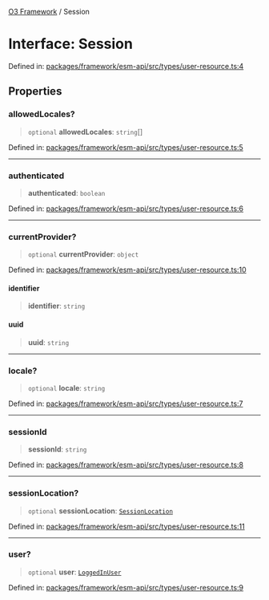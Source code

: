[O3 Framework](../API.md) / Session

# Interface: Session

Defined in: [packages/framework/esm-api/src/types/user-resource.ts:4](https://github.com/its-kios09/openmrs-esm-core/blob/main/packages/framework/esm-api/src/types/user-resource.ts#L4)

## Properties

### allowedLocales?

> `optional` **allowedLocales**: `string`[]

Defined in: [packages/framework/esm-api/src/types/user-resource.ts:5](https://github.com/its-kios09/openmrs-esm-core/blob/main/packages/framework/esm-api/src/types/user-resource.ts#L5)

***

### authenticated

> **authenticated**: `boolean`

Defined in: [packages/framework/esm-api/src/types/user-resource.ts:6](https://github.com/its-kios09/openmrs-esm-core/blob/main/packages/framework/esm-api/src/types/user-resource.ts#L6)

***

### currentProvider?

> `optional` **currentProvider**: `object`

Defined in: [packages/framework/esm-api/src/types/user-resource.ts:10](https://github.com/its-kios09/openmrs-esm-core/blob/main/packages/framework/esm-api/src/types/user-resource.ts#L10)

#### identifier

> **identifier**: `string`

#### uuid

> **uuid**: `string`

***

### locale?

> `optional` **locale**: `string`

Defined in: [packages/framework/esm-api/src/types/user-resource.ts:7](https://github.com/its-kios09/openmrs-esm-core/blob/main/packages/framework/esm-api/src/types/user-resource.ts#L7)

***

### sessionId

> **sessionId**: `string`

Defined in: [packages/framework/esm-api/src/types/user-resource.ts:8](https://github.com/its-kios09/openmrs-esm-core/blob/main/packages/framework/esm-api/src/types/user-resource.ts#L8)

***

### sessionLocation?

> `optional` **sessionLocation**: [`SessionLocation`](SessionLocation.md)

Defined in: [packages/framework/esm-api/src/types/user-resource.ts:11](https://github.com/its-kios09/openmrs-esm-core/blob/main/packages/framework/esm-api/src/types/user-resource.ts#L11)

***

### user?

> `optional` **user**: [`LoggedInUser`](LoggedInUser.md)

Defined in: [packages/framework/esm-api/src/types/user-resource.ts:9](https://github.com/its-kios09/openmrs-esm-core/blob/main/packages/framework/esm-api/src/types/user-resource.ts#L9)
